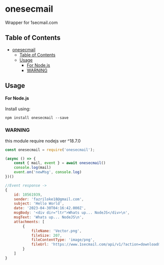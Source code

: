 # onesecmail
Wrapper for 1secmail.com

## Table of Contents

- [onesecmail](#onesecmail)
  - [Table of Contents](#table-of-contents)
  - [Usage](#usage)
      - [For Node.js](#for-nodejs)
    - [WARNING](#warning)

## Usage

#### For Node.js

Install using:

```shell
npm install onesecmail --save
```

### WARNING

this module require nodejs ver ^18.7.0

```javascript
const onesecmail = require('onesecmail');

(async () => {
    const { mail, event } = await onesecmail()
    console.log(mail)
    event.on('newMsg', console.log)
})()

//Event response ->
{
    id: 10561939,
    sender: 'fazriloke18@gmail.com',
    subject: 'Hello World',
    date: '2023-04-30T04:16:42.000Z',
    msgBody: '<div dir="ltr">Whats up... NodeJS</div>\n',
    msgText: 'Whats up... NodeJS\n',
    attachments: [
        {
            fileName: 'Vector.png',
            fileSize: 207,
            fileContentType: 'image/png',
            fileUrl: 'https://www.1secmail.com/api/v1/?action=download&login=undefined&domain=undefined&id=10561939&file=Vector.png'
        }
    ]
}
```